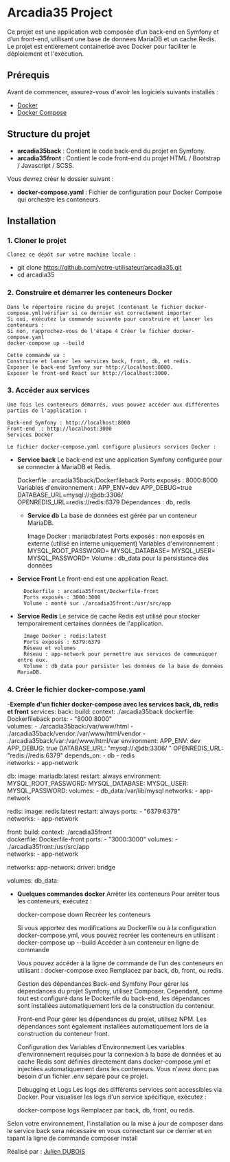 # Arcadia35 Project

Ce projet est une application web composée d’un back-end en Symfony et d’un front-end, utilisant une base de données MariaDB et un cache Redis. 
Le projet est entièrement containerisé avec Docker pour faciliter le déploiement et l'exécution.

## Prérequis
Avant de commencer, assurez-vous d'avoir les logiciels suivants installés :
- [Docker](https://www.docker.com/products/docker-desktop)
- [Docker Compose](https://docs.docker.com/compose/install/)

## Structure du projet
- **arcadia35back** : Contient le code back-end du projet en Symfony.
- **arcadia35front** : Contient le code front-end du projet HTML / Bootstrap / Javascript / SCSS.

Vous devrez créer le dossier suivant : 
- **docker-compose.yaml** : Fichier de configuration pour Docker Compose qui orchestre les conteneurs. 

## Installation

### 1. Cloner le projet
   
    Clonez ce dépôt sur votre machine locale :

  - git clone https://github.com/votre-utilisateur/arcadia35.git
  - cd arcadia35

### 2. Construire et démarrer les conteneurs Docker
    Dans le répertoire racine du projet (contenant le fichier docker-compose.yml)vérifier si ce dernier est correctement importer
    Si oui, exécutez la commande suivante pour construire et lancer les conteneurs :
    Si non, rapprochez-vous de l'étape 4 Créer le fichier docker-compose.yaml
    docker-compose up --build

    Cette commande va :
    Construire et lancer les services back, front, db, et redis.
    Exposer le back-end Symfony sur http://localhost:8000.
    Exposer le front-end React sur http://localhost:3000.

### 3. Accéder aux services
    Une fois les conteneurs démarrés, vous pouvez accéder aux différentes parties de l'application :

    Back-end Symfony : http://localhost:8000
    Front-end  : http://localhost:3000
    Services Docker

    Le fichier docker-compose.yaml configure plusieurs services Docker :

- **Service back**
    Le back-end est une application Symfony configurée pour se connecter à MariaDB et Redis.

    Dockerfile : arcadia35back/Dockerfileback
    Ports exposés : 8000:8000
    Variables d'environnement :
    APP_ENV=dev
    APP_DEBUG=true
    DATABASE_URL=mysql://<VotreNomutilisateur>:<VotreMotdePasse>@db:3306/<LeNomDeVotreBDD>
    OPENREDIS_URL=redis://redis:6379
    Dépendances : db, redis

    - **Service db**
        La base de données est gérée par un conteneur MariaDB.

        Image Docker : mariadb:latest
        Ports exposés : non exposés en externe (utilisé en interne uniquement)
        Variables d'environnement :
        MYSQL_ROOT_PASSWORD=<VotreMotDePasse>
        MYSQL_DATABASE=<LeNomDeVotreBDD>
        MYSQL_USER=<VotreNomutilisateur>
        MYSQL_PASSWORD=<VotreMotdePasse>
        Volume : db_data pour la persistance des données

- **Service Front**
        Le front-end est une application React.

        Dockerfile : arcadia35front/Dockerfile-front
        Ports exposés : 3000:3000
        Volume : monté sur ./arcadia35front:/usr/src/app

- **Service Redis**
        Le service de cache Redis est utilisé pour stocker temporairement certaines données de l'application.

        Image Docker : redis:latest
        Ports exposés : 6379:6379
        Réseau et volumes
        Réseau : app-network pour permettre aux services de communiquer entre eux.
        Volume : db_data pour persister les données de la base de données MariaDB.

### 4. Créer le fichier docker-compose.yaml
-**Exemple d'un fichier docker-compose avec les services back, db, redis et front**
services:
  back:
    build:
      context: ./arcadia35back
      dockerfile: Dockerfileback
    ports:
      - "8000:8000"  
    volumes:
      - ./arcadia35back:/var/www/html
      - ./arcadia35back/vendor:/var/www/html/vendor
      - ./arcadia35back/var:/var/www/html/var
    environment:
      APP_ENV: dev
      APP_DEBUG: true
      DATABASE_URL: "mysql://<VotreNomutilisateur>:<VotreMotDePasse>@db:3306/<NomDeLaBDD> "
      OPENREDIS_URL: "redis://redis:6379"
    depends_on:
      - db
      - redis  
    networks:
      - app-network
    
  db:
    image: mariadb:latest
    restart: always
    environment:
      MYSQL_ROOT_PASSWORD: <VotreMotDePasse>
      MYSQL_DATABASE:  <NomDeLaBDD> 
      MYSQL_USER: <VotreNomutilisateur> 
      MYSQL_PASSWORD: <VotreMotDePasse>
    volumes:
      - db_data:/var/lib/mysql
    networks:
      - app-network

  redis:
    image: redis:latest
    restart: always
    ports:
      - "6379:6379"  
    networks:
      - app-network

  front:
    build:
      context: ./arcadia35front  
      dockerfile: Dockerfile-front
    ports:
      - "3000:3000" 
    volumes:
      - ./arcadia35front:/usr/src/app  
    networks:
      - app-network

networks:
  app-network:
    driver: bridge

volumes:
  db_data:

- **Quelques commandes docker**
    Arrêter les conteneurs
    Pour arrêter tous les conteneurs, exécutez :

    docker-compose down
    Recréer les conteneurs

    Si vous apportez des modifications au Dockerfile ou à la configuration docker-compose.yml, vous pouvez recréer les conteneurs en utilisant :
    docker-compose up --build
    Accéder à un conteneur en ligne de commande

    Vous pouvez accéder à la ligne de commande de l’un des conteneurs en utilisant :
    docker-compose exec <NomDuService> 
    Remplacez <NomDuService> par back, db, front, ou redis.

    Gestion des dépendances
    Back-end Symfony
    Pour gérer les dépendances du projet Symfony, utilisez Composer. Cependant, comme tout est configuré dans le Dockerfile du back-end, les dépendances sont installées automatiquement lors de la construction du conteneur.

    Front-end 
    Pour gérer les dépendances du projet, utilisez NPM. Les dépendances sont également installées automatiquement lors de la construction du conteneur front.

    Configuration des Variables d’Environnement
    Les variables d'environnement requises pour la connexion à la base de données et au cache Redis sont définies directement dans docker-compose.yml et injectées automatiquement dans les conteneurs. Vous n'avez donc pas besoin d'un fichier .env séparé pour ce projet.

    Debugging et Logs
    Les logs des différents services sont accessibles via Docker. Pour visualiser les logs d'un service spécifique, exécutez :

    docker-compose logs <NomDuService>
    Remplacez <NomDuService> par back, db, front, ou redis.


Selon votre environnement, l'installation ou la mise à jour de composer dans le service back sera nécessaire en vous connectant sur ce dernier et en tapant la ligne de commande composer install

Réalisé par :
[Julien DUBOIS](https://github.com/Julien-35)

